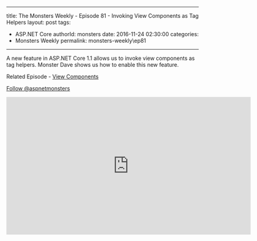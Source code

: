 
---
title: The Monsters Weekly - Episode 81 -  Invoking View Components as Tag Helpers
layout: post
tags: 
  - ASP.NET Core
authorId: monsters
date: 2016-11-24 02:30:00
categories:
  - Monsters Weekly
permalink: monsters-weekly\ep81
---

<p>A new feature in ASP.NET Core 1.1 allows us to invoke view components as tag helpers. Monster Dave shows us how to enable this new feature.</p><p>Related Episode - <a href="https://channel9.msdn.com/Series/aspnetmonsters/Episode-24-View-Components-in-ASPNET-MVC-Core">View Components</a></p><p><a class="twitter-follow-button" href="https://twitter.com/aspnetmonsters">Follow @aspnetmonsters</a></p> 


<iframe src='https://channel9.msdn.com/Series/aspnetmonsters/ASPNET-Monsters-81-Invoking-View-Components-as-Tag-Helpers/player' width='640' height='360' allowFullScreen frameBorder='0'></iframe>
